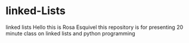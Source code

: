 # linked-Lists
linked lists
Hello this is Rosa Esquivel
this repository is for presenting 20 minute class on linked lists and python programming
